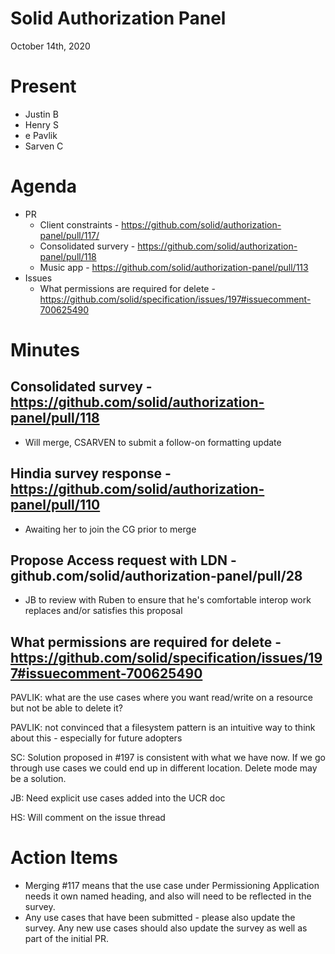 # Solid Authorization Panel
October 14th, 2020

# Present

- Justin B
- Henry S
- e Pavlik
- Sarven C


# Agenda

- PR
    - Client constraints - https://github.com/solid/authorization-panel/pull/117/
    - Consolidated survery - https://github.com/solid/authorization-panel/pull/118
    - Music app - https://github.com/solid/authorization-panel/pull/113
- Issues
    - What permissions are required for delete - https://github.com/solid/specification/issues/197#issuecomment-700625490

# Minutes

## Consolidated survey - https://github.com/solid/authorization-panel/pull/118

- Will merge, CSARVEN to submit a follow-on formatting update

## Hindia survey response - https://github.com/solid/authorization-panel/pull/110

- Awaiting her to join the CG prior to merge

## Propose Access request with LDN - github.com/solid/authorization-panel/pull/28

- JB to review with Ruben to ensure that he's comfortable interop work replaces and/or satisfies this proposal

## What permissions are required for delete - https://github.com/solid/specification/issues/197#issuecomment-700625490

PAVLIK: what are the use cases where you want read/write on a resource but not be able to delete it?

PAVLIK: not convinced that a filesystem pattern is an intuitive way to think about this - especially for future adopters

SC: Solution proposed in #197 is consistent with what we have now. If we go through use cases we could end up in different location. Delete mode may be a solution.

JB: Need explicit use cases added into the UCR doc

HS: Will comment on the issue thread

# Action Items

- Merging #117 means that the use case under Permissioning Application needs it own named heading, and also will need to be reflected in the survey.
- Any use cases that have been submitted - please also update the survey. Any new use cases should also update the survey as well as part of the initial PR.
